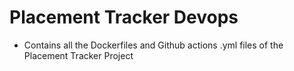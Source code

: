 # Placement Tracker Devops
- Contains all the Dockerfiles and Github actions .yml files of the Placement Tracker Project
